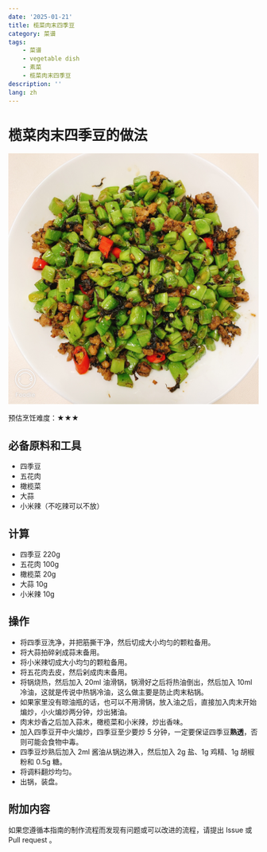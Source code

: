 ```yaml
---
date: '2025-01-21'
title: 榄菜肉末四季豆
category: 菜谱
tags:
    - 菜谱
    - vegetable dish
    - 素菜
    - 榄菜肉末四季豆
description: ''
lang: zh
---
```


# 榄菜肉末四季豆的做法

![榄菜肉末四季豆成品](./榄菜肉末四季豆.jpeg)

预估烹饪难度：★★★

## 必备原料和工具

- 四季豆
- 五花肉
- 橄榄菜
- 大蒜
- 小米辣（不吃辣可以不放）

## 计算

- 四季豆 220g
- 五花肉 100g
- 橄榄菜 20g
- 大蒜 10g
- 小米辣 10g

## 操作

- 将四季豆洗净，并把筋撕干净，然后切成大小均匀的颗粒备用。
- 将大蒜拍碎剁成蒜末备用。
- 将小米辣切成大小均匀的颗粒备用。
- 将五花肉去皮，然后剁成肉末备用。
- 将锅烧热，然后加入 20ml 油滑锅，锅滑好之后将热油倒出，然后加入 10ml 冷油，这就是传说中热锅冷油，这么做主要是防止肉末粘锅。
- 如果家里没有晾油瓶的话，也可以不用滑锅，放入油之后，直接加入肉末开始煸炒，小火煸炒两分钟，炒出猪油。
- 肉末炒香之后加入蒜末，橄榄菜和小米辣，炒出香味。
- 加入四季豆开中火煸炒，四季豆至少要炒 5 分钟，一定要保证四季豆**熟透**，否则可能会食物中毒。
- 四季豆炒熟后加入 2ml 酱油从锅边淋入，然后加入 2g 盐、1g 鸡精、1g 胡椒粉和 0.5g 糖。
- 将调料翻炒均匀。
- 出锅，装盘。

## 附加内容

如果您遵循本指南的制作流程而发现有问题或可以改进的流程，请提出 Issue 或 Pull request 。
